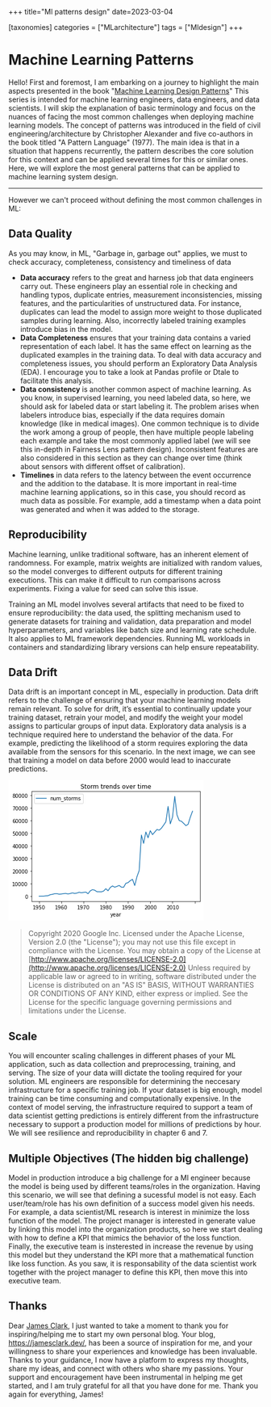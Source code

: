 +++
title="Ml patterns design"
date=2023-03-04

[taxonomies]
categories = ["MLarchitecture"]
tags = ["Mldesign"]
+++

# **Machine Learning Patterns**

Hello! First and foremost, I am embarking on a journey to highlight the main aspects presented in the book "[Machine Learning Design Patterns](https://www.oreilly.com/library/view/machine-learning-design/9781098115777/)" This series is intended for machine learning engineers, data engineers, and data scientists. I will skip the explanation of basic terminology and focus on the nuances of facing the most common challenges when deploying machine learning models. The concept of patterns was introduced in the field of civil engineering/architecture by Christopher Alexander and five co-authors in the book titled "A Pattern Language" (1977). The main idea is that in a situation that happens recurrently, the pattern describes the core solution for this context and can be applied several times for this or similar ones. Here, we will explore the most general patterns that can be applied to machine learning system design.

<!-- more -->

---

However we can't proceed without defining the most common challenges in ML:

## **Data Quality**

As you may know, in ML, "Garbage in, garbage out" applies, we must to check accuracy, completeness, consistency and timeliness of data

* **Data accuracy** refers to the great and harness job that data engineers carry out. These engineers play an essential role in checking and handling typos, duplicate entries, measurement inconsistencies, missing features, and the particularities of unstructured data. For instance, duplicates can lead the model to assign more weight to those duplicated samples during learning. Also, incorrectly labeled training examples introduce bias in the model.
* **Data Completeness** ensures that your training data contains a varied representation of each label. It has the same effect on learning as the duplicated examples in the training data. To deal with data accuracy and completeness issues, you should perform an Exploratory Data Analysis (EDA). I encourage you to take a look at Pandas profile or Dtale to facilitate this analysis.
* **Data consistency** is another common aspect of machine learning. As you know, in supervised learning, you need labeled data, so here, we should ask for labeled data or start labeling it. The problem arises when labelers introduce bias, especially if the data requires domain knowledge (like in medical images). One common technique is to divide the work among a group of people, then have multiple people labeling each example and take the most commonly applied label (we will see this in-depth in Fairness Lens pattern design). Inconsistent features are also considered in this section as they can change over time (think about sensors with different offset of calibration).
* **Timelines** in data refers to the latency between the event occurrence and the addition to the database. It is more important in real-time machine learning applications, so in this case, you should record as much data as possible. For example, add a timestamp when a data point was generated and when it was added to the storage.

## **Reproducibility**

Machine learning, unlike traditional software, has an inherent element of randomness. For example, matrix weights are initialized with random values, so the model converges to different outputs for different training executions. This can make it difficult to run comparisons across experiments. Fixing a value for seed can solve this issue.

Training an ML model involves several artifacts that need to be fixed to ensure reproducibility: the data used, the splitting mechanism used to generate datasets for training and validation, data preparation and model hyperparameters, and variables like batch size and learning rate schedule. It also applies to ML framework dependencies. Running ML workloads in containers and standardizing library versions can help ensure repeatability.

## **Data Drift**

Data drift is an important concept in ML, especially in production. Data drift refers to the challenge of ensuring that your machine learning models remain relevant. To solve for drift, it’s essential to continually update your training dataset, retrain your model, and modify the weight your model assigns to particular groups of input data. Exploratory data analysis is a technique required here to understand the behavior of the data. For example, predicting the likelihood of a storm requires exploring the data available from the sensors for this scenario. In the next image, we can see that training a model on data before 2000 would lead to inaccurate predictions.

![chap1_datadrift.png](chap1_datadrift.png)

> Copyright 2020 Google Inc. Licensed under the Apache License, Version 2.0 (the "License"); you may not use this file except in compliance with the License. You may obtain a copy of the License at [http://www.apache.org/licenses/LICENSE-2.0](http://www.apache.org/licenses/LICENSE-2.0) Unless required by applicable law or agreed to in writing, software distributed under the License is distributed on an "AS IS" BASIS, WITHOUT WARRANTIES OR CONDITIONS OF ANY KIND, either express or implied. See the License for the specific language governing permissions and limitations under the License.

## **Scale**

You will encounter scaling challenges in different phases of your ML application, such as data collection and preprocessing, training, and serving. The size of your data willl dictate the tooling required for your solution. ML engineers are responsible for determining the neccesary infrastructure for a specific training job. If your dataset is big enough, model training can be time consuming and computationally expensive.  In the context of model serving, the infrastructure required to support a team of data scientist getting predictions is entirely different from the infrastructure necessary to support a production model for millions of predictions by hour. We will see resilience and reproducibility in chapter 6 and 7.

## **Multiple Objectives** (The hidden big challenge)

Model in production introduce a big challenge for a Ml engineer because the model is being used by different teams/roles in the organization. Having this scenario, we will see that defining a sucessful model is not easy. Each user/team/role has his own definition of a success model given his needs.  For example, a data scientist/ML research is interest in minimize the loss function of the model. The project manager is interested in generate value by linking this model into the organization products, so here we start dealing with how to define a KPI that mimics the behavior of the loss function. Finally, the executive team is insterested in increase the revenue by using this model but they understand the KPI more that a mathematical function like loss function.  As you saw, it is responsability of the data scientist work together with the project manager to define this KPI, then move this into executive team.

## Thanks

Dear [James Clark](https://www.linkedin.com/in/jameshclrk/), I just wanted to take a moment to thank you for inspiring/helping me to start my own personal blog. Your blog, https://jamesclark.dev/, has been a source of inspiration for me, and your willingness to share your experiences and knowledge has been invaluable. Thanks to your guidance, I now have a platform to express my thoughts, share my ideas, and connect with others who share my passions. Your support and encouragement have been instrumental in helping me get started, and I am truly grateful for all that you have done for me. Thank you again for everything, James!
